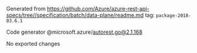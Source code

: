 Generated from https://github.com/Azure/azure-rest-api-specs/tree//specification/batch/data-plane/readme.md tag: `package-2018-03.6.1`

Code generator @microsoft.azure/autorest.go@2.1.168

No exported changes